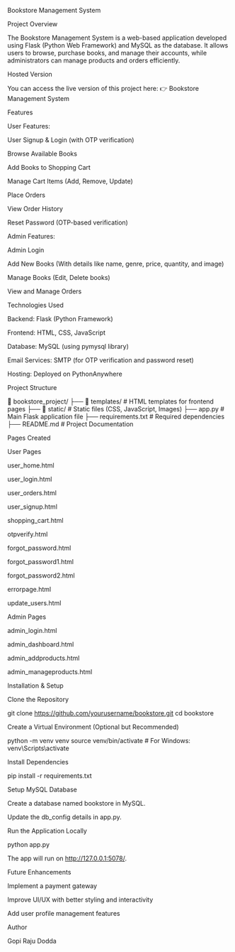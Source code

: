 Bookstore Management System

Project Overview

The Bookstore Management System is a web-based application developed using Flask (Python Web Framework) and MySQL as the database. It allows users to browse, purchase books, and manage their accounts, while administrators can manage products and orders efficiently.

Hosted Version

You can access the live version of this project here:
👉 Bookstore Management System

Features

User Features:

User Signup & Login (with OTP verification)

Browse Available Books

Add Books to Shopping Cart

Manage Cart Items (Add, Remove, Update)

Place Orders

View Order History

Reset Password (OTP-based verification)

Admin Features:

Admin Login

Add New Books (With details like name, genre, price, quantity, and image)

Manage Books (Edit, Delete books)

View and Manage Orders

Technologies Used

Backend: Flask (Python Framework)

Frontend: HTML, CSS, JavaScript

Database: MySQL (using pymysql library)

Email Services: SMTP (for OTP verification and password reset)

Hosting: Deployed on PythonAnywhere

Project Structure

📁 bookstore_project/
├── 📁 templates/         # HTML templates for frontend pages
├── 📁 static/            # Static files (CSS, JavaScript, Images)
├── app.py               # Main Flask application file
├── requirements.txt      # Required dependencies
├── README.md            # Project Documentation

Pages Created

User Pages

user_home.html

user_login.html

user_orders.html

user_signup.html

shopping_cart.html

otpverify.html

forgot_password.html

forgot_password1.html

forgot_password2.html

errorpage.html

update_users.html

Admin Pages

admin_login.html

admin_dashboard.html

admin_addproducts.html

admin_manageproducts.html

Installation & Setup

Clone the Repository

git clone https://github.com/yourusername/bookstore.git
cd bookstore

Create a Virtual Environment (Optional but Recommended)

python -m venv venv
source venv/bin/activate   # For Windows: venv\Scripts\activate

Install Dependencies

pip install -r requirements.txt

Setup MySQL Database

Create a database named bookstore in MySQL.

Update the db_config details in app.py.

Run the Application Locally

python app.py

The app will run on http://127.0.0.1:5078/.

Future Enhancements

Implement a payment gateway

Improve UI/UX with better styling and interactivity

Add user profile management features

Author

Gopi Raju Dodda
